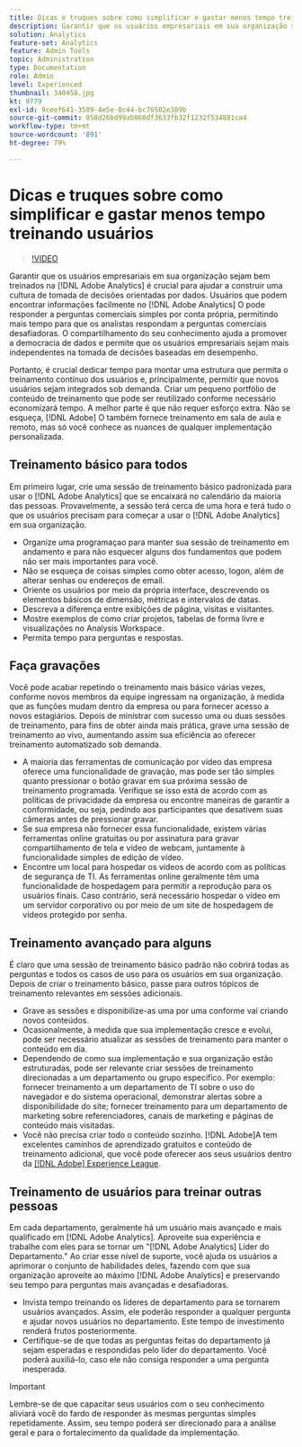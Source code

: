```yaml
---
title: Dicas e truques sobre como simplificar e gastar menos tempo treinando usuários
description: Garantir que os usuários empresariais em sua organização sejam bem treinados na [!DNL Adobe Analytics] é crucial para ajudar a construir uma cultura de tomada de decisões orientadas por dados. Usuários que podem encontrar informações facilmente no [!DNL Adobe Analytics] O pode responder a perguntas comerciais simples por conta própria, permitindo mais tempo para que os analistas respondam a perguntas comerciais desafiadoras. O compartilhamento do seu conhecimento ajuda a promover a democracia de dados e permite que os usuários empresariais sejam mais independentes na tomada de decisões baseadas em desempenho.
solution: Analytics
feature-set: Analytics
feature: Admin Tools
topic: Administration
type: Documentation
role: Admin
level: Experienced
thumbnail: 340458.jpg
kt: 9779
exl-id: 9ceef641-3509-4e5e-8c44-bc76502e389b
source-git-commit: 058d26bd99ab060df3633fb32f1232f534881ca4
workflow-type: tm+mt
source-wordcount: '891'
ht-degree: 79%

---
```


# Dicas e truques sobre como simplificar e gastar menos tempo treinando usuários

>[!VIDEO](https://video.tv.adobe.com/v/340458/?quality=12&learn=on)

Garantir que os usuários empresariais em sua organização sejam bem treinados na [!DNL Adobe Analytics] é crucial para ajudar a construir uma cultura de tomada de decisões orientadas por dados. Usuários que podem encontrar informações facilmente no [!DNL Adobe Analytics] O pode responder a perguntas comerciais simples por conta própria, permitindo mais tempo para que os analistas respondam a perguntas comerciais desafiadoras. O compartilhamento do seu conhecimento ajuda a promover a democracia de dados e permite que os usuários empresariais sejam mais independentes na tomada de decisões baseadas em desempenho.

Portanto, é crucial dedicar tempo para montar uma estrutura que permita o treinamento contínuo dos usuários e, principalmente, permitir que novos usuários sejam integrados sob demanda. Criar um pequeno portfólio de conteúdo de treinamento que pode ser reutilizado conforme necessário economizará tempo. A melhor parte é que não requer esforço extra. Não se esqueça, [!DNL Adobe] O também fornece treinamento em sala de aula e remoto, mas só você conhece as nuances de qualquer implementação personalizada.


## Treinamento básico para todos

Em primeiro lugar, crie uma sessão de treinamento básico padronizada para usar o [!DNL Adobe Analytics] que se encaixará no calendário da maioria das pessoas. Provavelmente, a sessão terá cerca de uma hora e terá tudo o que os usuários precisam para começar a usar o [!DNL Adobe Analytics] em sua organização.

* Organize uma programaçao para manter sua sessão de treinamento em andamento e para não esquecer alguns dos fundamentos que podem não ser mais importantes para você.
* Não se esqueça de coisas simples como obter acesso, logon, além de alterar senhas ou endereços de email.
* Oriente os usuários por meio da própria interface, descrevendo os elementos básicos de dimensão, métricas e intervalos de datas.
* Descreva a diferença entre exibições de página, visitas e visitantes.
* Mostre exemplos de como criar projetos, tabelas de forma livre e visualizações no Analysis Workspace.
* Permita tempo para perguntas e respostas.

## Faça gravações

Você pode acabar repetindo o treinamento mais básico várias vezes, conforme novos membros da equipe ingressam na organização, à medida que as funções mudam dentro da empresa ou para fornecer acesso a novos estagiários. Depois de ministrar com sucesso uma ou duas sessões de treinamento, para fins de obter ainda mais prática, grave uma sessão de treinamento ao vivo, aumentando assim sua eficiência ao oferecer treinamento automatizado sob demanda.

* A maioria das ferramentas de comunicação por vídeo das empresa oferece uma funcionalidade de gravação, mas pode ser tão simples quanto pressionar o botão gravar em sua próxima sessão de treinamento programada. Verifique se isso está de acordo com as políticas de privacidade da empresa ou encontre maneiras de garantir a conformidade, ou seja, pedindo aos participantes que desativem suas câmeras antes de pressionar gravar.
* Se sua empresa não fornecer essa funcionalidade, existem várias ferramentas online gratuitas ou por assinatura para gravar compartilhamento de tela e vídeo de webcam, juntamente à funcionalidade simples de edição de vídeo.
* Encontre um local para hospedar os vídeos de acordo com as políticas de segurança de TI. As ferramentas online geralmente têm uma funcionalidade de hospedagem para permitir a reprodução para os usuários finais. Caso contrário, será necessário hospedar o vídeo em um servidor corporativo ou por meio de um site de hospedagem de vídeos protegido por senha.

## Treinamento avançado para alguns

É claro que uma sessão de treinamento básico padrão não cobrirá todas as perguntas e todos os casos de uso para os usuários em sua organização. Depois de criar o treinamento básico, passe para outros tópicos de treinamento relevantes em sessões adicionais.

* Grave as sessões e disponibilize-as uma por uma conforme vai criando novos conteúdos.
* Ocasionalmente, à medida que sua implementação cresce e evolui, pode ser necessário atualizar as sessões de treinamento para manter o conteúdo em dia.
* Dependendo de como sua implementação e sua organização estão estruturadas, pode ser relevante criar sessões de treinamento direcionadas a um departamento ou grupo específico. Por exemplo: fornecer treinamento a um departamento de TI sobre o uso do navegador e do sistema operacional, demonstrar alertas sobre a disponibilidade do site; fornecer treinamento para um departamento de marketing sobre referenciadores, canais de marketing e páginas de conteúdo mais visitadas.
* Você não precisa criar todo o conteúdo sozinho. [!DNL Adobe]A tem excelentes caminhos de aprendizado gratuitos e conteúdo de treinamento adicional, que você pode oferecer aos seus usuários dentro da [[!DNL Adobe]  Experience League](https://experienceleague.adobe.com/docs/analytics.html?lang=pt-BR).



## Treinamento de usuários para treinar outras pessoas

Em cada departamento, geralmente há um usuário mais avançado e mais qualificado em [!DNL Adobe Analytics]. Aproveite sua experiência e trabalhe com eles para se tornar um &quot;[!DNL Adobe Analytics] Líder do Departamento.&quot; Ao criar esse nível de suporte, você ajuda os usuários a aprimorar o conjunto de habilidades deles, fazendo com que sua organização aproveite ao máximo [!DNL Adobe Analytics] e preservando seu tempo para perguntas mais avançadas e desafiadoras.

* Invista tempo treinando os líderes de departamento para se tornarem usuários avançados. Assim, ele poderão responder a qualquer pergunta e ajudar novos usuários no departamento. Este tempo de investimento renderá frutos posteriormente.
* Certifique-se de que todas as perguntas feitas do departamento já sejam esperadas e respondidas pelo líder do departamento. Você poderá auxiliá-lo, caso ele não consiga responder a uma pergunta inesperada.

>[!IMPORTANT]
>
>Lembre-se de que capacitar seus usuários com o seu conhecimento aliviará você do fardo de responder às mesmas perguntas simples repetidamente. Assim, seu tempo poderá ser direcionado para a análise geral e para o fortalecimento da qualidade da implementação.
